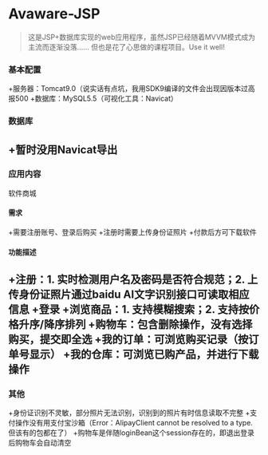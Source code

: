 # Avaware-JSP
>这是JSP+数据库实现的web应用程序，虽然JSP已经随着MVVM模式成为主流而逐渐没落……
但也是花了心思做的课程项目。Use it well!
### 基本配置
+服务器：Tomcat9.0（说实话有点坑，我用SDK9编译的文件会出现因版本过高报500
+数据库：MySQL5.5（可视化工具：Navicat）
### 数据库
+暂时没用Navicat导出
---
### 应用内容
软件商城
#### 需求
+需要注册账号、登录后购买
+注册时需要上传身份证照片
+付款后方可下载软件
#### 功能描述
+注册：1. 实时检测用户名及密码是否符合规范；2. 上传身份证照片通过baidu AI文字识别接口可读取相应信息
+登录
+浏览商品：1. 支持模糊搜索；2. 支持按价格升序/降序排列
+购物车：包含删除操作，没有选择购买，提交即全选
+我的订单：可浏览购买记录（按订单号显示）
+我的仓库：可浏览已购产品，并进行下载操作
---
### 其他
+身份证识别不灵敏，部分照片无法识别，识别到的照片有时信息读取不完整
+支付操作没有用支付宝沙箱（Error：AlipayClient cannot be resolved to a type. 但该有的包都在了）
+购物车是伴随loginBean这个session存在的，即退出登录后购物车会自动清空
